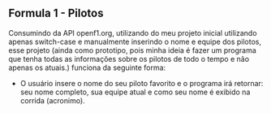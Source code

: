 ## Formula 1 - Pilotos

Consumindo da API openf1.org, utilizando do meu projeto inicial utilizando apenas switch-case e manualmente inserindo o nome e equipe dos pilotos, esse projeto (ainda como prototipo, pois minha ideia é fazer um programa que tenha todas as informações sobre os pilotos de todo o tempo e não apenas os atuais.) funciona da seguinte forma:

- O usuário insere o nome do seu piloto favorito e o programa irá retornar: seu nome completo, sua equipe atual e como seu nome é exibido na corrida (acronimo).
